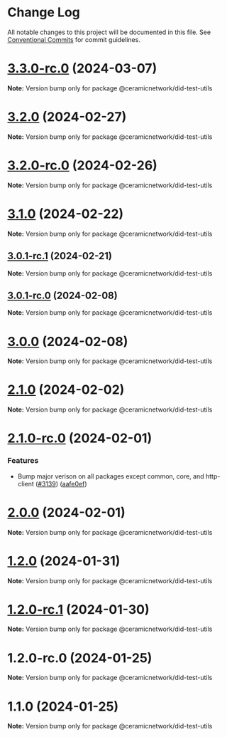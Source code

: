 # Change Log

All notable changes to this project will be documented in this file.
See [Conventional Commits](https://conventionalcommits.org) for commit guidelines.

# [3.3.0-rc.0](https://github.com/ceramicnetwork/js-ceramic/compare/@ceramicnetwork/did-test-utils@3.2.0...@ceramicnetwork/did-test-utils@3.3.0-rc.0) (2024-03-07)

**Note:** Version bump only for package @ceramicnetwork/did-test-utils





# [3.2.0](https://github.com/ceramicnetwork/js-ceramic/compare/@ceramicnetwork/did-test-utils@3.2.0-rc.0...@ceramicnetwork/did-test-utils@3.2.0) (2024-02-27)

**Note:** Version bump only for package @ceramicnetwork/did-test-utils





# [3.2.0-rc.0](https://github.com/ceramicnetwork/js-ceramic/compare/@ceramicnetwork/did-test-utils@3.1.0...@ceramicnetwork/did-test-utils@3.2.0-rc.0) (2024-02-26)

**Note:** Version bump only for package @ceramicnetwork/did-test-utils





# [3.1.0](https://github.com/ceramicnetwork/js-ceramic/compare/@ceramicnetwork/did-test-utils@3.0.1-rc.1...@ceramicnetwork/did-test-utils@3.1.0) (2024-02-22)

**Note:** Version bump only for package @ceramicnetwork/did-test-utils





## [3.0.1-rc.1](https://github.com/ceramicnetwork/js-ceramic/compare/@ceramicnetwork/did-test-utils@3.0.1-rc.0...@ceramicnetwork/did-test-utils@3.0.1-rc.1) (2024-02-21)

**Note:** Version bump only for package @ceramicnetwork/did-test-utils





## [3.0.1-rc.0](https://github.com/ceramicnetwork/js-ceramic/compare/@ceramicnetwork/did-test-utils@3.0.0...@ceramicnetwork/did-test-utils@3.0.1-rc.0) (2024-02-08)

**Note:** Version bump only for package @ceramicnetwork/did-test-utils





# [3.0.0](https://github.com/ceramicnetwork/js-ceramic/compare/@ceramicnetwork/did-test-utils@2.1.0...@ceramicnetwork/did-test-utils@3.0.0) (2024-02-08)

**Note:** Version bump only for package @ceramicnetwork/did-test-utils





# [2.1.0](https://github.com/ceramicnetwork/js-ceramic/compare/@ceramicnetwork/did-test-utils@2.1.0-rc.0...@ceramicnetwork/did-test-utils@2.1.0) (2024-02-02)

**Note:** Version bump only for package @ceramicnetwork/did-test-utils





# [2.1.0-rc.0](https://github.com/ceramicnetwork/js-ceramic/compare/@ceramicnetwork/did-test-utils@1.2.0...@ceramicnetwork/did-test-utils@2.1.0-rc.0) (2024-02-01)


### Features

* Bump major verison on all packages except common, core, and http-client ([#3139](https://github.com/ceramicnetwork/js-ceramic/issues/3139)) ([aafe0ef](https://github.com/ceramicnetwork/js-ceramic/commit/aafe0ef4187935ac7f842b3ed8c8a481e8d418bf))





# [2.0.0](/compare/@ceramicnetwork/did-test-utils@1.2.0...@ceramicnetwork/did-test-utils@2.0.0) (2024-02-01)

**Note:** Version bump only for package @ceramicnetwork/did-test-utils





# [1.2.0](https://github.com/ceramicnetwork/js-ceramic/compare/@ceramicnetwork/did-test-utils@1.2.0-rc.1...@ceramicnetwork/did-test-utils@1.2.0) (2024-01-31)

**Note:** Version bump only for package @ceramicnetwork/did-test-utils





# [1.2.0-rc.1](https://github.com/ceramicnetwork/js-ceramic/compare/@ceramicnetwork/did-test-utils@1.2.0-rc.0...@ceramicnetwork/did-test-utils@1.2.0-rc.1) (2024-01-30)

**Note:** Version bump only for package @ceramicnetwork/did-test-utils





# 1.2.0-rc.0 (2024-01-25)

**Note:** Version bump only for package @ceramicnetwork/did-test-utils





# 1.1.0 (2024-01-25)

**Note:** Version bump only for package @ceramicnetwork/did-test-utils
